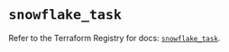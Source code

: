 # `snowflake_task`

Refer to the Terraform Registry for docs: [`snowflake_task`](https://registry.terraform.io/providers/snowflake-labs/snowflake/0.93.0/docs/resources/task).
